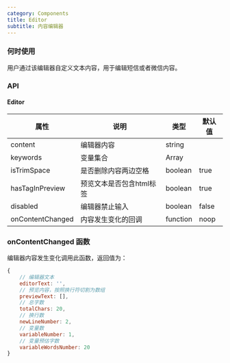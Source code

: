 ```yaml
---
category: Components
title: Editor
subtitle: 内容编辑器
---
```


### 何时使用
用户通过该编辑器自定义文本内容，用于编辑短信或者微信内容。

### API

#### Editor
| 属性 | 说明 | 类型 | 默认值 |
| --- | --- | --- | --- |
| content | 编辑器内容 | string |  |
| keywords | 变量集合 | Array |  |
| isTrimSpace | 是否删除内容两边空格 | boolean | true |
| hasTagInPreview | 预览文本是否包含html标签 | boolean | true |
| disabled | 编辑器禁止输入 | boolean | false |
| onContentChanged | 内容发生变化的回调 | function | noop |

### onContentChanged 函数
编辑器内容发生变化调用此函数，返回值为：
```js
{
    // 编辑器文本
    editorText: '',
    // 预览内容，按照换行符切割为数组
    previewText: [],
    // 总字数
    totalChars: 20,
    // 换行数
    newLineNumber: 2,
    // 变量数
    variableNumber: 1,
    // 变量预估字数
    variableWordsNumber: 20
}
```